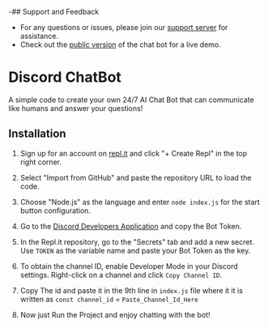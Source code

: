   -## Support and Feedback

- For any questions or issues, please join our [support server](https://discord.gg/QybDjYKzh7) for assistance.
- Check out the [public version](https://discord.com/api/oauth2/authorize?client_id=1119317162486677525&permissions=18683175369841&scope=bot%20applications.commands) of the chat bot for a live demo.

# Discord ChatBot

A simple code to create your own 24/7 AI Chat Bot that can communicate like humans and answer your questions!

## Installation

1. Sign up for an account on [repl.it](https://repl.it) and click "+ Create Repl" in the top right corner.

2. Select "Import from GitHub" and paste the repository URL to load the code.

3. Choose "Node.js" as the language and enter `node index.js` for the start button configuration.

4. Go to the [Discord Developers Application](https://discord.com/developers/applications) and copy the Bot Token.

5. In the Repl.it repository, go to the "Secrets" tab and add a new secret. Use `TOKEN` as the variable name and paste your Bot Token as the key.

6. To obtain the channel ID, enable Developer Mode in your Discord settings. Right-click on a channel and click `Copy Channel ID`.

7. Copy The id and paste it in the 9th line in `index.js` file where it it is written as `const channel_id` = `Paste_Channel_Id_Here`

8. Now just Run the Project and enjoy chatting with the bot!
